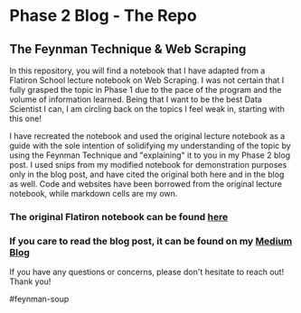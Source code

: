 # Phase 2 Blog - The Repo

## The Feynman Technique & Web Scraping 

  In this repository, you will find a notebook that I have adapted from a Flatiron School lecture notebook on Web Scraping. I was not certain that I fully grasped the topic in Phase 1 due to the pace of the program and the volume of information learned. Being that I want to be the best Data Scientist I can, I am circling back on the topics I feel weak in, starting with this one!
  
  I have recreated the notebook and used the original lecture notebook as a guide with the sole intention of solidifying my understanding of the topic by using the Feynman Technique and "explaining" it to you in my Phase 2 blog post. I used snips from my modified notebook for demonstration purposes only in the blog post, and have cited the original both here and in the blog as well. Code and websites have been borrowed from the original lecture notebook, while markdown cells are my own. 
  
  ### The original Flatiron notebook can be found [here](https://github.com/flatiron-school/ds-webscraping-opw32)

  ### If you care to read the blog post, it can be found on my [Medium Blog](https://medium.com/@ashley_63724)
  
 If you have any questions or concerns, please don't hesitate to reach out! Thank you!
 
 #feynman-soup
